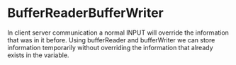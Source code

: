 # BufferReaderBufferWriter
In client server communication a normal INPUT will override the information that was in it before. Using bufferReader and bufferWriter we can store information temporarily without overriding the information that already exists in the variable.
